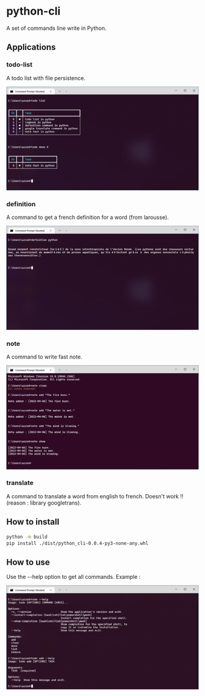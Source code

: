 # python-cli

A set of commands line write in Python.

## Applications

### todo-list

A todo list with file persistence.

<p align="center">
    <img src="resources/screenshots/todo.png" alt="Image no available...">
</p>

### definition

A command to get a french definition for a word (from larousse).

<p align="center">
    <img src="resources/screenshots/definition.png" alt="Image no available...">
</p>

### note

A command to write fast note.

<p align="center">
    <img src="resources/screenshots/note.png" alt="Image no available...">
</p>

### translate

A command to translate a word from english to french. Doesn't work !! (reason : library googletrans).

## How to install

```sh
python -m build
pip install ./dist/python_cli-0.0.4-py3-none-any.whl
```

## How to use

Use the --help option to get all commands. Example :

<p align="center">
    <img src="resources/screenshots/example.png" alt="Image no available...">
</p>